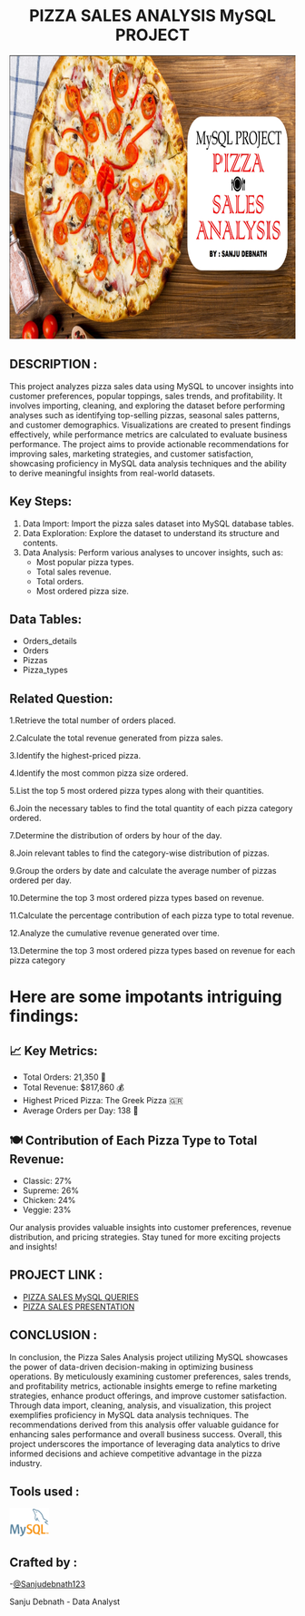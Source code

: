 <h1 align="center">PIZZA SALES ANALYSIS MySQL PROJECT</h1>
<p align="center" <a target="_blank" rel="noreferrer"> <img src="Screenshot_7-5-2024_19143_.jpeg" alt="mysql" width="800" height="500" /> </a>

DESCRIPTION :
-
This project analyzes pizza sales data using MySQL to uncover insights into customer preferences, popular toppings, sales trends, and profitability. It involves importing, cleaning, and exploring the dataset before performing analyses such as identifying top-selling pizzas, seasonal sales patterns, and customer demographics. Visualizations are created to present findings effectively, while performance metrics are calculated to evaluate business performance. The project aims to provide actionable recommendations for improving sales, marketing strategies, and customer satisfaction, showcasing proficiency in MySQL data analysis techniques and the ability to derive meaningful insights from real-world datasets.

Key Steps:
-
1. Data Import: Import the pizza sales dataset into MySQL database tables.
2. Data Exploration: Explore the dataset to understand its structure and contents.
3. Data Analysis: Perform various analyses to uncover insights, such as:
   - Most popular pizza types.
   - Total sales revenue.
   - Total orders.
   - Most ordered pizza size.
     
Data Tables:
-
- Orders_details
- Orders
- Pizzas
- Pizza_types

Related Question:
-
1.Retrieve the total number of orders placed.

2.Calculate the total revenue generated from pizza sales.

3.Identify the highest-priced pizza.

4.Identify the most common pizza size ordered.

5.List the top 5 most ordered pizza types along with their quantities.

6.Join the necessary tables to find the total quantity of each pizza category ordered.

7.Determine the distribution of orders by hour of the day.

8.Join relevant tables to find the category-wise distribution of pizzas.

9.Group the orders by date and calculate the average number of pizzas ordered per day.

10.Determine the top 3 most ordered pizza types based on revenue.

11.Calculate the percentage contribution of each pizza type to total revenue.

12.Analyze the cumulative revenue generated over time.

13.Determine the top 3 most ordered pizza types based on revenue for each pizza
category

# Here are some impotants intriguing findings:

📈 Key Metrics:
-
- Total Orders: 21,350 🛒
- Total Revenue: $817,860 💰
- Highest Priced Pizza: The Greek Pizza 🇬🇷
- Average Orders per Day: 138 📅

🍽️ Contribution of Each Pizza Type to Total Revenue:
-
- Classic: 27%
- Supreme: 26%
- Chicken: 24%
- Veggie: 23%

Our analysis provides valuable insights into customer preferences, revenue distribution, and pricing strategies. Stay tuned for more exciting projects and insights!

PROJECT LINK :
-
- [PIZZA SALES MySQL QUERIES](https://github.com/Sanjudebnath123/PIZZA_SALES_ANALYSIS_MySQL_PROJECT/blob/main/Pizza%20Sales%20Analysis%20MySQL%20Queries.sql)
- [PIZZA SALES PRESENTATION](https://github.com/Sanjudebnath123/PIZZA_SALES_ANALYSIS_MySQL_PROJECT/blob/main/Pizza%20Sales%20MySQL%20Project%20PPT.pdf)

CONCLUSION :
-
In conclusion, the Pizza Sales Analysis project utilizing MySQL showcases the power of data-driven decision-making in optimizing business operations. By meticulously examining customer preferences, sales trends, and profitability metrics, actionable insights emerge to refine marketing strategies, enhance product offerings, and improve customer satisfaction. Through data import, cleaning, analysis, and visualization, this project exemplifies proficiency in MySQL data analysis techniques. The recommendations derived from this analysis offer valuable guidance for enhancing sales performance and overall business success. Overall, this project underscores the importance of leveraging data analytics to drive informed decisions and achieve competitive advantage in the pizza industry.

Tools used :
-
<p align="left" <a target="_blank" rel="noreferrer"> <img src="https://raw.githubusercontent.com/docker-library/docs/c408469abbac35ad1e4a50a6618836420eb9502e/mysql/logo.png" alt="MySQL" width="70" height="50" /> </a>


Crafted by :
-
-[@Sanjudebnath123](https://github.com/Sanjudebnath123)

Sanju Debnath - Data Analyst
